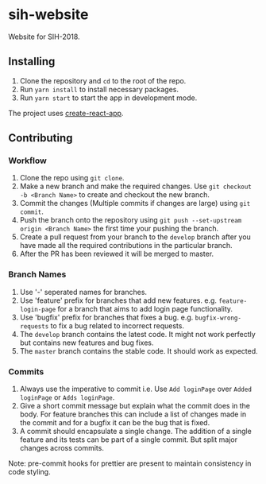 # sih-website

Website for SIH-2018.

## Installing

1.  Clone the repository and `cd` to the root of the repo.
2.  Run `yarn install` to install necessary packages.
3.  Run `yarn start` to start the app in development mode.

The project uses [create-react-app](https://github.com/facebook/create-react-app).

## Contributing

### Workflow

1.  Clone the repo using `git clone`.
2.  Make a new branch and make the required changes. Use `git checkout -b <Branch Name>` to create and checkout the new branch.
3.  Commit the changes (Multiple commits if changes are large) using `git commit`.
4.  Push the branch onto the repository using `git push --set-upstream origin <Branch Name>` the first time your pushing the branch.
5.  Create a pull request from your branch to the `develop` branch after you have made all the required contributions in the particular branch.
6.  After the PR has been reviewed it will be merged to master.

### Branch Names

1.  Use '-' seperated names for branches.
2.  Use 'feature' prefix for branches that add new features. e.g. `feature-login-page` for a branch that aims to add login page functionality.
3.  Use 'bugfix' prefix for branches that fixes a bug. e.g. `bugfix-wrong-requests` to fix a bug related to incorrect requests.
4.  The `develop` branch contains the latest code. It might not work perfectly but contains new features and bug fixes.
5.  The `master` branch contains the stable code. It should work as expected.

### Commits

1.  Always use the imperative to commit i.e. Use `Add loginPage` over `Added loginPage` or `Adds loginPage`.
2.  Give a short commit message but explain what the commit does in the body. For feature branches this can include a list of changes made in the commit and for a bugfix it can be the bug that is fixed.
3.  A commit should encapsulate a single change. The addition of a single feature and its tests can be part of a single commit. But split major changes across commits.

Note: pre-commit hooks for prettier are present to maintain consistency in code styling.
